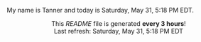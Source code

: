 My name is Tanner and today is Saturday, May 31, 5:18 PM EDT.

<p align="center">This <i>README</i> file is generated <b>every 3 hours</b>!</br>Last refresh: Saturday, May 31, 5:18 PM EDT<br /></p>
